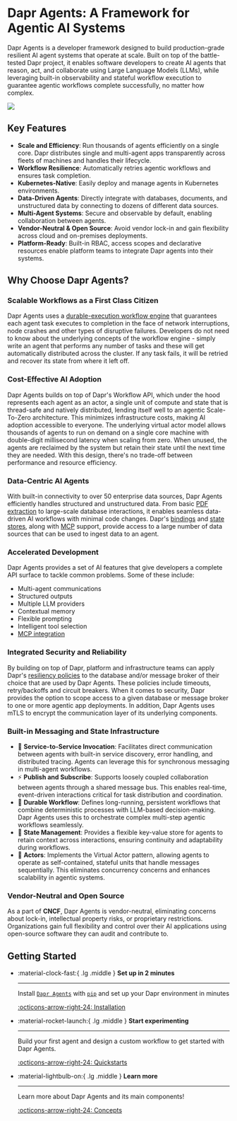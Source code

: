 # Dapr Agents: A Framework for Agentic AI Systems

Dapr Agents is a developer framework designed to build production-grade resilient AI agent systems that operate at scale. Built on top of the battle-tested Dapr project, it enables software developers to create AI agents that reason, act, and collaborate using Large Language Models (LLMs), while leveraging built-in observability and stateful workflow execution to guarantee agentic workflows complete successfully, no matter how complex.

![](./img/logo-workflows.png)

## Key Features

- **Scale and Efficiency**: Run thousands of agents efficiently on a single core. Dapr distributes single and multi-agent apps transparently across fleets of machines and handles their lifecycle.
- **Workflow Resilience**: Automatically retries agentic workflows and ensures task completion.
- **Kubernetes-Native**: Easily deploy and manage agents in Kubernetes environments.
- **Data-Driven Agents**: Directly integrate with databases, documents, and unstructured data by connecting to dozens of different data sources.
- **Multi-Agent Systems**: Secure and observable by default, enabling collaboration between agents.
- **Vendor-Neutral & Open Source**: Avoid vendor lock-in and gain flexibility across cloud and on-premises deployments.
- **Platform-Ready**: Built-in RBAC, access scopes and declarative resources enable platform teams to integrate Dapr agents into their systems. 

## Why Choose Dapr Agents?

### Scalable Workflows as a First Class Citizen

Dapr Agents uses a [durable-execution workflow engine](https://docs.dapr.io/developing-applications/building-blocks/workflow/workflow-overview/) that guarantees each agent task executes to completion in the face of network interruptions, node crashes and other types of disruptive failures. Developers do not need to know about the underlying concepts of the workflow engine - simply write an agent that performs any number of tasks and these will get automatically distributed across the cluster. If any task fails, it will be retried and recover its state from where it left off.

### Cost-Effective AI Adoption

Dapr Agents builds on top of Dapr's Workflow API, which under the hood represents each agent as an actor, a single unit of compute and state that is thread-safe and natively distributed, lending itself well to an agentic Scale-To-Zero architecture. This minimizes infrastructure costs, making AI adoption accessible to everyone. The underlying virtual actor model allows thousands of agents to run on demand on a single core machine with double-digit millisecond latency when scaling from zero. When unused, the agents are reclaimed by the system but retain their state until the next time they are needed. With this design, there's no trade-off between performance and resource efficiency.

### Data-Centric AI Agents

With built-in connectivity to over 50 enterprise data sources, Dapr Agents efficiently handles structured and unstructured data. From basic [PDF extraction](./concepts/arxiv_fetcher.md) to large-scale database interactions, it enables seamless data-driven AI workflows with minimal code changes. Dapr's [bindings](https://docs.dapr.io/reference/components-reference/supported-bindings/) and [state stores](https://docs.dapr.io/reference/components-reference/supported-state-stores/), along with [MCP](https://modelcontextprotocol.io/) support, provide access to a large number of data sources that can be used to ingest data to an agent.

### Accelerated Development

Dapr Agents provides a set of AI features that give developers a complete API surface to tackle common problems. Some of these include:

- Multi-agent communications
- Structured outputs
- Multiple LLM providers
- Contextual memory
- Flexible prompting
- Intelligent tool selection
- [MCP integration](https://docs.anthropic.com/en/docs/agents-and-tools/mcp)

### Integrated Security and Reliability

By building on top of Dapr, platform and infrastructure teams can apply Dapr's [resiliency policies](https://docs.dapr.io/operations/resiliency/policies/) to the database and/or message broker of their choice that are used by Dapr Agents. These policies include timeouts, retry/backoffs and circuit breakers. When it comes to security, Dapr provides the option to scope access to a given database or message broker to one or more agentic app deployments. In addition, Dapr Agents uses mTLS to encrypt the communication layer of its underlying components. 

### Built-in Messaging and State Infrastructure

* 🎯 **Service-to-Service Invocation**: Facilitates direct communication between agents with built-in service discovery, error handling, and distributed tracing. Agents can leverage this for synchronous messaging in multi-agent workflows.
* ⚡️ **Publish and Subscribe**: Supports loosely coupled collaboration between agents through a shared message bus. This enables real-time, event-driven interactions critical for task distribution and coordination.
* 🔄 **Durable Workflow**: Defines long-running, persistent workflows that combine deterministic processes with LLM-based decision-making. Dapr Agents uses this to orchestrate complex multi-step agentic workflows seamlessly.
* 🧠 **State Management**: Provides a flexible key-value store for agents to retain context across interactions, ensuring continuity and adaptability during workflows.
* 🤖 **Actors**: Implements the Virtual Actor pattern, allowing agents to operate as self-contained, stateful units that handle messages sequentially. This eliminates concurrency concerns and enhances scalability in agentic systems.

### Vendor-Neutral and Open Source

As a part of **CNCF**, Dapr Agents is vendor-neutral, eliminating concerns about lock-in, intellectual property risks, or proprietary restrictions. Organizations gain full flexibility and control over their AI applications using open-source software they can audit and contribute to.

## Getting Started

<div class="grid cards" markdown>

-   :material-clock-fast:{ .lg .middle } __Set up in 2 minutes__

    ---

    Install [`Dapr Agents`](https://github.com/dapr/dapr-agents) with [`pip`](#) and set up your Dapr environment in minutes

    [:octicons-arrow-right-24: Installation](home/installation.md)

-   :material-rocket-launch:{ .lg .middle } __Start experimenting__

    ---

    Build your first agent and design a custom workflow to get started with Dapr Agents.

    [:octicons-arrow-right-24: Quickstarts](home/quickstarts/index.md)

-   :material-lightbulb-on:{ .lg .middle } __Learn more__

    ---

    Learn more about Dapr Agents and its main components!

    [:octicons-arrow-right-24: Concepts](concepts/agents.md)

</div>
